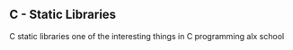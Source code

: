 ## C - Static Libraries
C static libraries one of the interesting things in C programming
alx school 
